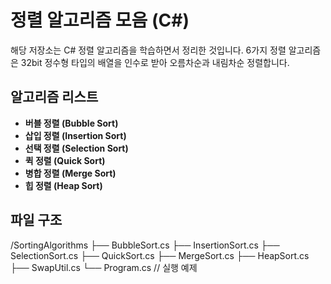 # 정렬 알고리즘 모음 (C#)

해당 저장소는 C# 정렬 알고리즘을 학습하면서 정리한 것입니다.
6가지 정렬 알고리즘은 32bit 정수형 타입의 배열을 인수로 받아 오름차순과 내림차순 정렬합니다.

## 알고리즘 리스트
- **버블 정렬 (Bubble Sort)**
- **삽입 정렬 (Insertion Sort)**
- **선택 정렬 (Selection Sort)**
- **퀵 정렬 (Quick Sort)**
- **병합 정렬 (Merge Sort)**
- **힙 정렬 (Heap Sort)**

## 파일 구조

/SortingAlgorithms 
├── BubbleSort.cs 
├── InsertionSort.cs
├── SelectionSort.cs
├── QuickSort.cs
├── MergeSort.cs
├── HeapSort.cs
├── SwapUtil.cs
└── Program.cs // 실행 예제
